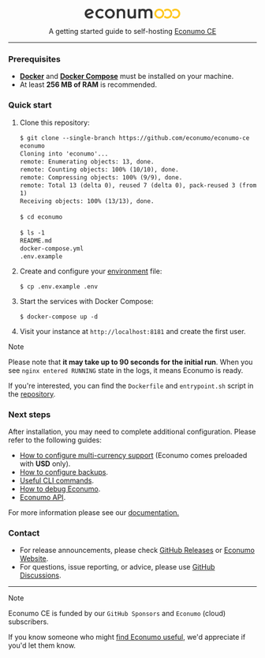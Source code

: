 <p align="center">
    <picture>
        <img src="https://github.com/econumo/.github/raw/master/profile/econumo.png" width="194">
    </picture>
</p>

<p align="center">
    A getting started guide to self-hosting <a href="https://econumo.com/docs/edition" target="_blank">Econumo CE</a>
</p>

---

### Prerequisites

- **[Docker](https://docs.docker.com/engine/install/)** and **[Docker Compose](https://docs.docker.com/compose/install/)** must be installed on your machine.
- At least **256 MB of RAM** is recommended.

### Quick start

1. Clone this repository:

    ```console
    $ git clone --single-branch https://github.com/econumo/econumo-ce econumo
    Cloning into 'econumo'...
    remote: Enumerating objects: 13, done.
    remote: Counting objects: 100% (10/10), done.
    remote: Compressing objects: 100% (9/9), done.
    remote: Total 13 (delta 0), reused 7 (delta 0), pack-reused 3 (from 1)
    Receiving objects: 100% (13/13), done.

    $ cd econumo

    $ ls -1
    README.md
    docker-compose.yml
    .env.example
    ```

2. Create and configure your [environment](https://docs.docker.com/compose/environment-variables/) file:

    ```console
    $ cp .env.example .env
    ```

3. Start the services with Docker Compose:

    ```console
    $ docker-compose up -d
    ```

4. Visit your instance at `http://localhost:8181` and create the first user.

> [!NOTE]
> Please note that **it may take up to 90 seconds for the initial run**. When you see `nginx entered RUNNING` state in the logs, it means Econumo is ready.
> 
> If you're interested, you can find the `Dockerfile` and `entrypoint.sh` script in the [repository](https://github.com/econumo/build-configuration).


### Next steps

After installation, you may need to complete additional configuration. Please refer to the following guides:

- [How to configure multi-currency support](https://econumo.com/docs/self-hosting/multi-currency/) (Econumo comes preloaded with **USD** only).
- [How to configure backups](https://econumo.com/docs/self-hosting/backups/).
- [Useful CLI commands](https://econumo.com/docs/self-hosting/cli-commands/).
- [How to debug Econumo](https://econumo.com/docs/self-hosting/debug/).
- [Econumo API](https://econumo.com/docs/api/).

For more information please see our [documentation.](https://econumo.com/docs/)

### Contact

- For release announcements, please check [GitHub Releases](https://github.com/econumo/econumo-ce/releases) or [Econumo Website](https://econumo.com/tags/release/).
- For questions, issue reporting, or advice, please use [GitHub Discussions](https://github.com/orgs/econumo/discussions).


---
> [!NOTE]
> Econumo CE is funded by our `GitHub Sponsors` and `Econumo` (cloud) subscribers.
>
> If you know someone who might [find Econumo useful](https://econumo.com/), we'd appreciate if you'd let them know.